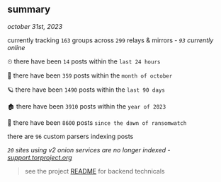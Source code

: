 
## summary
_october 31st, 2023_

currently tracking `163` groups across `299` relays & mirrors - _`93` currently online_

⏲ there have been `14` posts within the `last 24 hours`

🦈 there have been `359` posts within the `month of october`

🪐 there have been `1490` posts within the `last 90 days`

🏚 there have been `3910` posts within the `year of 2023`

🦕 there have been `8600` posts `since the dawn of ransomwatch`

there are `96` custom parsers indexing posts

_`20` sites using v2 onion services are no longer indexed - [support.torproject.org](https://support.torproject.org/onionservices/v2-deprecation/)_

> see the project [README](https://github.com/joshhighet/ransomwatch#ransomwatch--) for backend technicals
